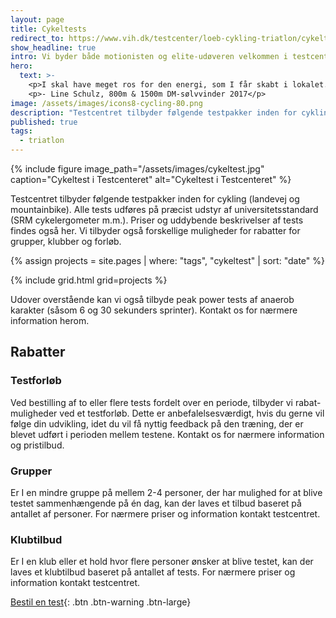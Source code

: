 ```yaml
---
layout: page
title: Cykeltests
redirect_to: https://www.vih.dk/testcenter/loeb-cykling-triatlon/cykeltest/
show_headline: true
intro: Vi byder både motionisten og elite-udøveren velkommen i testcentret.
hero:
  text: >-
    <p>I skal have meget ros for den energi, som I får skabt i lokalet. Stemningen var meget professionel, men samtidig afslappet - det var meget motiverende.</p>
    <p>- Line Schulz, 800m & 1500m DM-sølvvinder 2017</p>
image: /assets/images/icons8-cycling-80.png
description: "Testcentret tilbyder følgende testpakker inden for cykling (landevej og mountainbike). Priser og uddybende beskrivelser af tests findes også her."
published: true
tags:
  - triatlon
---
```


{% include figure image_path="/assets/images/cykeltest.jpg" caption="Cykeltest i Testcenteret" alt="Cykeltest i Testcenteret" %}

Testcentret tilbyder følgende testpakker inden for cykling (landevej og mountainbike). Alle tests udføres på præcist udstyr af universitetsstandard (SRM cykelergometer m.m.). Priser og uddybende beskrivelser af tests findes også her. Vi tilbyder også forskellige muligheder for rabatter for grupper, klubber og forløb.

{% assign projects = site.pages | where: "tags", "cykeltest" | sort: "date" %}

{% include grid.html grid=projects %}

Udover overstående kan vi også tilbyde peak power tests af anaerob karakter (såsom 6 og 30 sekunders sprinter). Kontakt os for nærmere information herom.

## Rabatter

### Testforløb

Ved bestilling af to eller flere tests fordelt over en periode, tilbyder vi rabat-muligheder ved et testforløb. Dette er anbefalelsesværdigt, hvis du gerne vil følge din udvikling, idet du vil få nyttig feedback på den træning, der er blevet udført i perioden mellem testene. Kontakt os for nærmere information og pristilbud.

### Grupper

Er I en mindre gruppe på mellem 2-4 personer, der har mulighed for at blive testet sammenhængende på én dag, kan der laves et tilbud baseret på antallet af personer. For nærmere priser og information kontakt testcentret.

### Klubtilbud

Er I en klub eller et hold hvor flere personer ønsker at blive testet, kan der laves et klubtilbud baseret på antallet af tests. For nærmere priser og information kontakt testcentret.

[Bestil en test](/kontakt){: .btn .btn-warning .btn-large}
